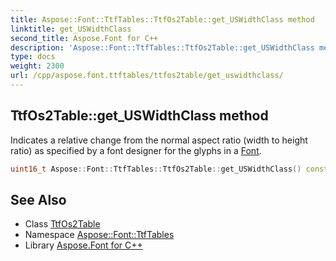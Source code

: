 ```yaml
---
title: Aspose::Font::TtfTables::TtfOs2Table::get_USWidthClass method
linktitle: get_USWidthClass
second_title: Aspose.Font for C++
description: 'Aspose::Font::TtfTables::TtfOs2Table::get_USWidthClass method. Indicates a relative change from the normal aspect ratio (width to height ratio) as specified by a font designer for the glyphs in a Font in C++.'
type: docs
weight: 2300
url: /cpp/aspose.font.ttftables/ttfos2table/get_uswidthclass/
---
```

## TtfOs2Table::get_USWidthClass method


Indicates a relative change from the normal aspect ratio (width to height ratio) as specified by a font designer for the glyphs in a [Font](../../../aspose.font/font/).

```cpp
uint16_t Aspose::Font::TtfTables::TtfOs2Table::get_USWidthClass() const
```

## See Also

* Class [TtfOs2Table](../)
* Namespace [Aspose::Font::TtfTables](../../)
* Library [Aspose.Font for C++](../../../)
